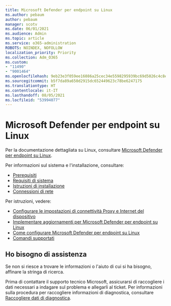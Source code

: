 ```yaml
---
title: Microsoft Defender per endpoint su Linux
ms.author: pebaum
author: pebaum
manager: scotv
ms.date: 06/01/2021
ms.audience: Admin
ms.topic: article
ms.service: o365-administration
ROBOTS: NOINDEX, NOFOLLOW
localization_priority: Priority
ms.collection: Adm_O365
ms.custom:
- "11490"
- "9001464"
ms.openlocfilehash: 9eb23e3f059ee16086a25cec34e5598295939bc69d5026c4c8e4d51eddd0e54b
ms.sourcegitcommit: b5f7da89a650d2915dc652449623c78be6247175
ms.translationtype: HT
ms.contentlocale: it-IT
ms.lasthandoff: 08/05/2021
ms.locfileid: "53994077"
---
```

# <a name="microsoft-defender-for-endpoint-on-linux"></a>Microsoft Defender per endpoint su Linux

Per la documentazione dettagliata su Linux, consultare [Microsoft Defender per endpoint su Linux](/microsoft-365/security/defender-endpoint/microsoft-defender-endpoint-linux).

Per informazioni sul sistema e l'installazione, consultare:

- [Prerequisiti](/microsoft-365/security/defender-endpoint/microsoft-defender-endpoint-linux#prerequisites)
- [Requisiti di sistema](/microsoft-365/security/defender-endpoint/microsoft-defender-endpoint-linux#system-requirements)
- [Istruzioni di installazione](/microsoft-365/security/defender-endpoint/microsoft-defender-endpoint-linux#installation-instructions)
- [Connessioni di rete](/microsoft-365/security/defender-endpoint/microsoft-defender-endpoint-linux#network-connections)

Per istruzioni, vedere:

- [Configurare le impostazioni di connettività Proxy e Internet del dispositivo](/microsoft-365/security/defender-endpoint/configure-proxy-internet#enable-access-to-microsoft-defender-atp-service-urls-in-the-proxy-server)
- [Implementare aggiornamenti per Microsoft Defender per endpoint su Linux](/microsoft-365/security/defender-endpoint/linux-updates)
- [Come configurare Microsoft Defender per endpoint su Linux](/microsoft-365/security/defender-endpoint/microsoft-defender-endpoint-linux#how-to-configure-microsoft-defender-for-endpoint-on-linux)
- [Comandi supportati](/microsoft-365/security/defender-endpoint/linux-resources#supported-commands)

## <a name="i-need-help"></a>Ho bisogno di assistenza

Se non si riesce a trovare le informazioni o l'aiuto di cui si ha bisogno, affinare la stringa di ricerca.

Prima di contattare il supporto tecnico Microsoft, assicurarsi di raccogliere i dati necessari a indagare sul problema e allegarli al ticket. Per informazioni sulla procedura per raccogliere informazioni di diagnostica, consultare [Raccogliere dati di diagnostica](/microsoft-365/security/defender-endpoint/linux-resources#collect-diagnostic-information).